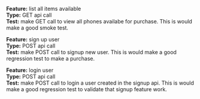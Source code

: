 <b>Feature:</b> list all items available<br />
<b>Type:</b> GET api call<br />
<b>Test:</b> make GET call to view all phones availabe for purchase. This is would make a good smoke test.<br />

<b>Feature:</b> sign up user<br/>
<b>Type:</b> POST api call<br/>
<b>Test:</b> make POST call to signup new user. This is would make a good regression test to make a purchase.<br/>

<b>Feature:</b> login user<br/>
<b>Type:</b> POST api call<br/>
<b>Test:</b> make POST call to login a user created in the signup api. This is would make a good regression test to validate that signup feature work.<br/>
